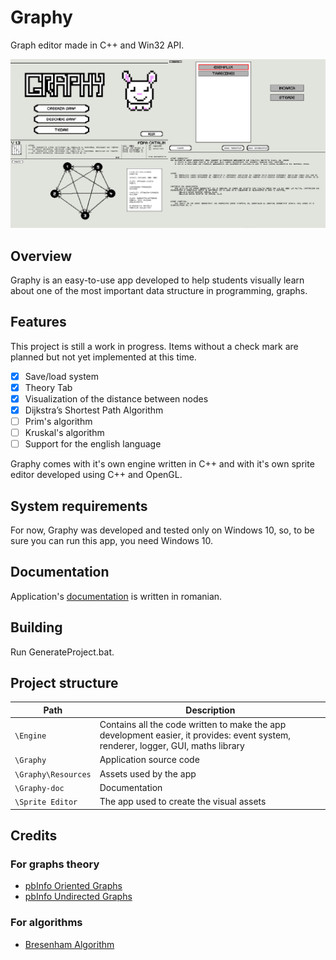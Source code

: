 # Graphy

Graph editor made in C++ and Win32 API.

![Graphy Layout](Graphy-doc/Screenshot.png)

## Overview

Graphy is an easy-to-use app developed to help students visually learn about one of the most important data structure in programming, graphs.

## Features

This project is still a work in progress. Items without a check mark are planned but not yet implemented at this time.

- [x] Save/load system 
- [x] Theory Tab
- [x] Visualization of the distance between nodes
- [x] Dijkstra’s Shortest Path Algorithm
- [ ] Prim's algorithm
- [ ] Kruskal's algorithm
- [ ] Support for the english language

Graphy comes with it's own engine written in C++ and with it's own sprite editor developed using C++ and OpenGL.

## System requirements

For now, Graphy was developed and tested only on Windows 10, so, to be sure you can run this app, you need Windows 10.

## Documentation

Application's [documentation](Graphy-doc/Documentatie.pdf) is written in romanian.

## Building

Run GenerateProject.bat.

## Project structure
Path | Description
-----|------------
`\Engine` | Contains all the code written to make the app development easier, it provides: event system, renderer, logger, GUI, maths library
`\Graphy` | Application source code
`\Graphy\Resources` | Assets used by the app
`\Graphy-doc` | Documentation
`\Sprite Editor` | The app used to create the visual assets

## Credits

### For graphs theory
* [pbInfo Oriented Graphs](https://www.pbinfo.ro/articole/509/grafuri-orientate)
* [pbInfo Undirected Graphs](https://www.pbinfo.ro/articole/810/grafuri-neorientate)

### For algorithms
* [Bresenham Algorithm](http://members.chello.at/~easyfilter/bresenham.html)
